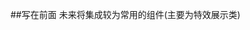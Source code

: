 ##写在前面
未来将集成较为常用的组件(主要为特效展示类)


<script>
export default {
  name: "",
  data() {
    return {};
  },

  mounted() {
    document.addEventListener("mousedown", function (event) {
      var target = event.target;
      var body = document.body;
      var html = document.documentElement;

      // // 设置自定义属性值
      // body.style.setProperty('--pagex', event.pageX);
      // body.style.setProperty('--pagey', event.pageY);

      // html.style.setProperty('--clientx', event.clientX);
      // html.style.setProperty('--clienty', event.clientY);
      // html.style.setProperty('--scrolly', window.pageYOffset);

      target.style.setProperty("--offsetx", event.offsetX + "px");
      target.style.setProperty("--offsety", event.offsetY + "px");
      if (target.parentElement) {
        target.parentElement.style.setProperty(
          "--target-width",
          target.clientWidth
        );
        target.parentElement.style.setProperty(
          "--target-height",
          target.clientHeight
        );
        target.parentElement.style.setProperty(
          "--target-left",
          target.offsetLeft
        );
        target.parentElement.style.setProperty(
          "--target-top",
          target.offsetTop
        );
      }
    });
    console.log("loading---success");
  },
  methods: {},
};
</script>

<style lang='scss' scoped>
</style>
